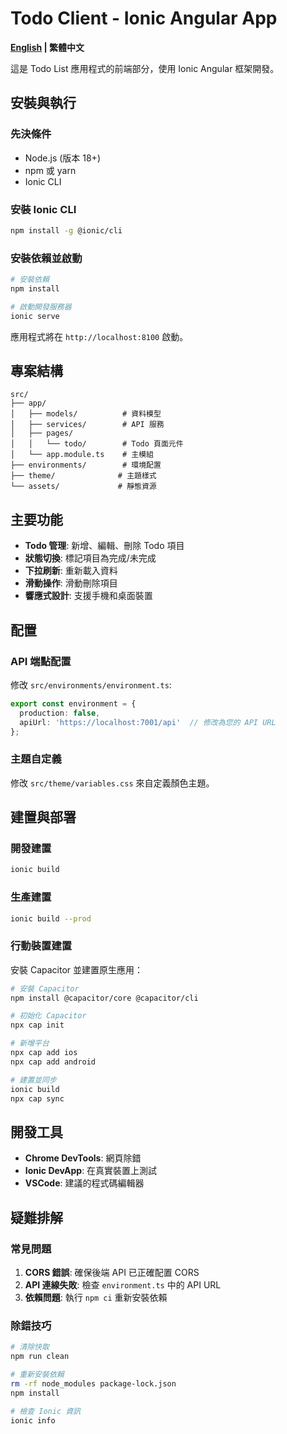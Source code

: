 # Todo Client - Ionic Angular App

**[English](README.en.md) | 繁體中文**

這是 Todo List 應用程式的前端部分，使用 Ionic Angular 框架開發。

## 安裝與執行

### 先決條件

- Node.js (版本 18+)
- npm 或 yarn
- Ionic CLI

### 安裝 Ionic CLI

```bash
npm install -g @ionic/cli
```

### 安裝依賴並啟動

```bash
# 安裝依賴
npm install

# 啟動開發服務器
ionic serve
```

應用程式將在 `http://localhost:8100` 啟動。

## 專案結構

```
src/
├── app/
│   ├── models/          # 資料模型
│   ├── services/        # API 服務
│   ├── pages/
│   │   └── todo/        # Todo 頁面元件
│   └── app.module.ts    # 主模組
├── environments/        # 環境配置
├── theme/              # 主題樣式
└── assets/             # 靜態資源
```

## 主要功能

- **Todo 管理**: 新增、編輯、刪除 Todo 項目
- **狀態切換**: 標記項目為完成/未完成
- **下拉刷新**: 重新載入資料
- **滑動操作**: 滑動刪除項目
- **響應式設計**: 支援手機和桌面裝置

## 配置

### API 端點配置

修改 `src/environments/environment.ts`:

```typescript
export const environment = {
  production: false,
  apiUrl: 'https://localhost:7001/api'  // 修改為您的 API URL
};
```

### 主題自定義

修改 `src/theme/variables.css` 來自定義顏色主題。

## 建置與部署

### 開發建置
```bash
ionic build
```

### 生產建置
```bash
ionic build --prod
```

### 行動裝置建置

安裝 Capacitor 並建置原生應用：

```bash
# 安裝 Capacitor
npm install @capacitor/core @capacitor/cli

# 初始化 Capacitor
npx cap init

# 新增平台
npx cap add ios
npx cap add android

# 建置並同步
ionic build
npx cap sync
```

## 開發工具

- **Chrome DevTools**: 網頁除錯
- **Ionic DevApp**: 在真實裝置上測試
- **VSCode**: 建議的程式碼編輯器

## 疑難排解

### 常見問題

1. **CORS 錯誤**: 確保後端 API 已正確配置 CORS
2. **API 連線失敗**: 檢查 `environment.ts` 中的 API URL
3. **依賴問題**: 執行 `npm ci` 重新安裝依賴

### 除錯技巧

```bash
# 清除快取
npm run clean

# 重新安裝依賴
rm -rf node_modules package-lock.json
npm install

# 檢查 Ionic 資訊
ionic info
```
